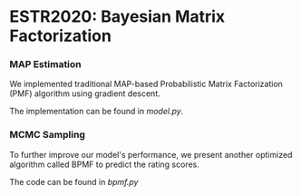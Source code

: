 
# ESTR2020: Bayesian Matrix Factorization

### MAP Estimation
We implemented traditional MAP-based Probabilistic Matrix 
Factorization (PMF) algorithm using gradient descent. 

The implementation can be found in *model.py*.

### MCMC Sampling
To further improve our model's performance, we present another 
optimized algorithm called BPMF to predict the rating scores. 


The code can be found in *bpmf.py*
